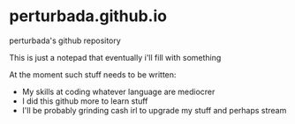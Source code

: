 # perturbada.github.io
perturbada's github repository

This is just a notepad that eventually i'll fill with something

At the moment such stuff needs to be written:

- My skills at coding whatever language are mediocrer
- I did this github more to learn stuff
- I'll be probably grinding cash irl to upgrade my stuff and perhaps stream
